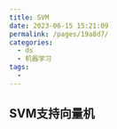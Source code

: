 ```yaml
---
title: SVM
date: 2023-06-15 15:21:09
permalink: /pages/19a8d7/
categories:
  - ds
  - 机器学习
tags:
  - 
---
```



## SVM支持向量机